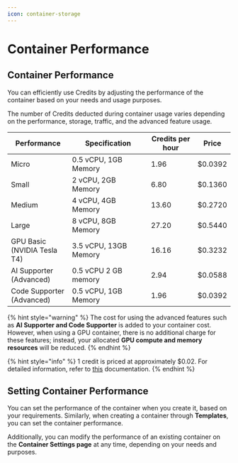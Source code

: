 ```yaml
---
icon: container-storage
---
```


# Container Performance

## Container Performance

You can efficiently use Credits by adjusting the performance of the container based on your needs and usage purposes.

The number of Credits deducted during container usage varies depending on the performance, storage, traffic, and the advanced feature usage.

<table><thead><tr><th width="162">Performance</th><th width="279">Specification</th><th width="154">Credits per hour</th><th>Price</th></tr></thead><tbody><tr><td>Micro</td><td>0.5 vCPU, 1GB Memory</td><td>1.96</td><td>$0.0392</td></tr><tr><td>Small</td><td>2 vCPU, 2GB Memory</td><td>6.80</td><td>$0.1360</td></tr><tr><td>Medium</td><td>4 vCPU, 4GB Memory</td><td>13.60</td><td>$0.2720</td></tr><tr><td>Large</td><td>8 vCPU, 8GB Memory</td><td>27.20</td><td>$0.5440</td></tr><tr><td>GPU Basic (NVIDIA Tesla T4)</td><td>3.5 vCPU, 13GB Memory</td><td>16.16</td><td>$0.3232</td></tr><tr><td>AI Supporter (Advanced)</td><td>0.5 vCPU 2 GB memory</td><td>2.94</td><td>$0.0588</td></tr><tr><td>Code Supporter (Advanced)</td><td>0.5 vCPU, 1GB Memory</td><td>1.96</td><td>$0.0392</td></tr></tbody></table>

{% hint style="warning" %}
The cost for using the advanced features such as **AI Supporter and Code Supporter** is added to your container cost. However, when using a GPU container, there is no additional charge for these features; instead, your allocated **GPU compute and memory resources** will be reduced.
{% endhint %}

{% hint style="info" %}
1 credit is priced at approximately $0.02. For detailed information, refer to [this](../../../credits-and-membership/credits/) documentation.
{% endhint %}

## Setting Container Performance <a href="#setting-container-specifications" id="setting-container-specifications"></a>

You can set the performance of the container when you create it, based on your requirements. Similarly, when creating a container through **Templates**, you can set the container performance.

Additionally, you can modify the performance of an existing container on the **Container Settings page** at any time, depending on your needs and purposes.
